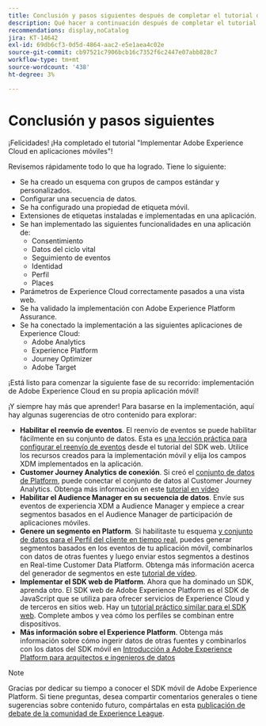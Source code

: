 ```yaml
---
title: Conclusión y pasos siguientes después de completar el tutorial del SDK móvil de Platform
description: Qué hacer a continuación después de completar el tutorial
recommendations: display,noCatalog
jira: KT-14642
exl-id: 69db6cf3-0d5d-4864-aac2-e5e1aea4c02e
source-git-commit: cb97521c7906bcb16c7352f6c2447e07abb828c7
workflow-type: tm+mt
source-wordcount: '438'
ht-degree: 3%

---
```


# Conclusión y pasos siguientes

¡Felicidades! ¡Ha completado el tutorial &quot;Implementar Adobe Experience Cloud en aplicaciones móviles&quot;!

Revisemos rápidamente todo lo que ha logrado. Tiene lo siguiente:

* Se ha creado un esquema con grupos de campos estándar y personalizados.
* Configurar una secuencia de datos.
* Se ha configurado una propiedad de etiqueta móvil.
* Extensiones de etiquetas instaladas e implementadas en una aplicación.
* Se han implementado las siguientes funcionalidades en una aplicación de:
   * Consentimiento
   * Datos del ciclo vital
   * Seguimiento de eventos
   * Identidad
   * Perfil
   * Places
* Parámetros de Experience Cloud correctamente pasados a una vista web.
* Se ha validado la implementación con Adobe Experience Platform Assurance.
* Se ha conectado la implementación a las siguientes aplicaciones de Experience Cloud:
   * Adobe Analytics
   * Experience Platform
   * Journey Optimizer
   * Adobe Target

¡Está listo para comenzar la siguiente fase de su recorrido: implementación de Adobe Experience Cloud en su propia aplicación móvil!

¡Y siempre hay más que aprender! Para basarse en la implementación, aquí hay algunas sugerencias de otro contenido para explorar:

* **Habilitar el reenvío de eventos**. El reenvío de eventos se puede habilitar fácilmente en su conjunto de datos. Esta es [una lección práctica para configurar el reenvío de eventos](https://experienceleague.adobe.com/docs/platform-learn/implement-web-sdk/event-forwarding/setup-event-forwarding.html) desde el tutorial del SDK web. Utilice los recursos creados para la implementación móvil y elija los campos XDM implementados en la aplicación.
* **Customer Journey Analytics de conexión**. Si creó el [conjunto de datos de Platform](platform.md), puede conectar el conjunto de datos al Customer Journey Analytics. Obtenga más información en este [tutorial en vídeo](https://experienceleague.adobe.com/docs/customer-journey-analytics-learn/tutorials/connections/connecting-customer-journey-analytics-to-data-sources-in-platform.html?lang=es)
* **Habilitar el Audience Manager en su secuencia de datos**. Envíe sus eventos de experiencia XDM a Audience Manager y empiece a crear segmentos basados en el Audience Manager de participación de aplicaciones móviles.
* **Genere un segmento en Platform**. Si habilitaste tu esquema [y conjunto de datos para el Perfil del cliente en tiempo real](platform.md), puedes generar segmentos basados en los eventos de tu aplicación móvil, combinarlos con datos de otras fuentes y luego enviar estos segmentos a destinos en Real-time Customer Data Platform. Obtenga más información acerca del generador de segmentos en este [tutorial de vídeo](https://experienceleague.adobe.com/docs/platform-learn/tutorials/audiences/create-audiences.html).
* **Implementar el SDK web de Platform**. Ahora que ha dominado un SDK, aprenda otro. El SDK web de Adobe Experience Platform es el SDK de JavaScript que se utiliza para ofrecer servicios de Experience Cloud y de terceros en sitios web. Hay un [tutorial práctico similar para el SDK web](https://experienceleague.adobe.com/docs/platform-learn/implement-web-sdk/overview.html?lang=es). Complete ambos y vea cómo los perfiles se combinan entre dispositivos.
* **Más información sobre el Experience Platform**. Obtenga más información sobre cómo ingerir datos de otras fuentes y combinarlos con los datos del SDK móvil en [Introducción a Adobe Experience Platform para arquitectos e ingenieros de datos](https://experienceleague.adobe.com/docs/platform-learn/getting-started-for-data-architects-and-data-engineers/overview.html?lang=es)


>[!NOTE]
>
>Gracias por dedicar su tiempo a conocer el SDK móvil de Adobe Experience Platform. Si tiene preguntas, desea compartir comentarios generales o tiene sugerencias sobre contenido futuro, compártalas en esta [publicación de debate de la comunidad de Experience League](https://experienceleaguecommunities.adobe.com:443/t5/adobe-experience-platform-data/tutorial-discussion-implement-adobe-experience-cloud-in-mobile/td-p/443796).
